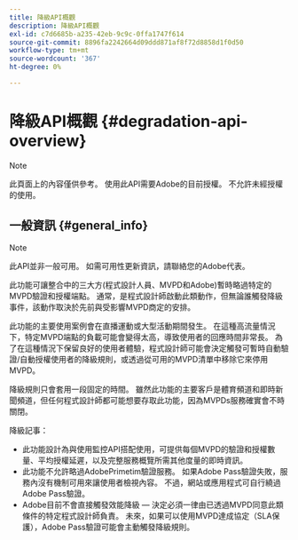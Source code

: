 ```yaml
---
title: 降級API概觀
description: 降級API概觀
exl-id: c7d6685b-a235-42eb-9c9c-0ffa1747f614
source-git-commit: 8896fa2242664d09ddd871af8f72d8858d1f0d50
workflow-type: tm+mt
source-wordcount: '367'
ht-degree: 0%

---
```


# 降級API概觀 {#degradation-api-overview}

>[!NOTE]
>
>此頁面上的內容僅供參考。 使用此API需要Adobe的目前授權。 不允許未經授權的使用。

## 一般資訊 {#general_info}

>[!NOTE]
>
>此API並非一般可用。 如需可用性更新資訊，請聯絡您的Adobe代表。

此功能可讓整合中的三大方(程式設計人員、MVPD和Adobe)暫時略過特定的MVPD驗證和授權端點。 通常，是程式設計師啟動此類動作，但無論誰觸發降級事件，該動作取決於先前與受影響MVPD商定的安排。

此功能的主要使用案例會在直播運動或大型活動期間發生。 在這種高流量情況下，特定MVPD端點的負載可能會變得太高，導致使用者的回應時間非常長。 為了在這種情況下保留良好的使用者體驗，程式設計師可能會決定觸發可暫時自動驗證/自動授權使用者的降級規則，或透過從可用的MVPD清單中移除它來停用MVPD。

降級規則只會套用一段固定的時間。 雖然此功能的主要客戶是體育頻道和即時新聞頻道，但任何程式設計師都可能想要存取此功能，因為MVPDs服務確實會不時關閉。

降級記事：

* 此功能設計為與使用監控API搭配使用，可提供每個MVPD的驗證和授權數量、平均授權延遲，以及完整服務概覽所需其他度量的即時資訊。
* 此功能不允許略過AdobePrimetim驗證服務。 如果Adobe Pass驗證失敗，服務內沒有機制可用來讓使用者檢視內容。 不過，網站或應用程式可自行繞過Adobe Pass驗證。
* Adobe目前不會直接觸發效能降級 — 決定必須一律由已透過MVPD同意此類條件的特定程式設計師負責。 未來，如果可以使用MVPD達成協定（SLA保護），Adobe Pass驗證可能會主動觸發降級規則。

<!--
## Related Information {#related}

- [ESM API](/help/authentication/entitlement-service-monitoring-api.md)
- [Server-side Metrics](/help/authentication/understanding-serverside-metrics.md)
-->
